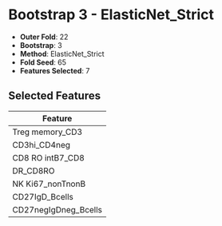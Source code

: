 # Bootstrap 3 - ElasticNet_Strict

- **Outer Fold**: 22
- **Bootstrap**: 3
- **Method**: ElasticNet_Strict
- **Fold Seed**: 65
- **Features Selected**: 7

## Selected Features

| Feature |
|---------|
| Treg memory_CD3 |
| CD3hi_CD4neg |
| CD8 RO intB7_CD8 |
| DR_CD8RO |
| NK Ki67_nonTnonB |
| CD27IgD_Bcells |
| CD27negIgDneg_Bcells |
